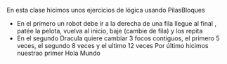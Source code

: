 En esta clase hicimos unos ejercicios de lógica usando PilasBloques
- En el primero un robot debe ir a la derecha de una fila llegue al final , patée la pelota, vuelva al inicio, baje (cambie de fila) y los repita
- En el segundo Dracula quiere cambiar 3 focos contiguos, el primero 5 veces, el segundo 8 veces y el ultimo 12 veces
Por último hicimos nuestrao primer Hola Mundo